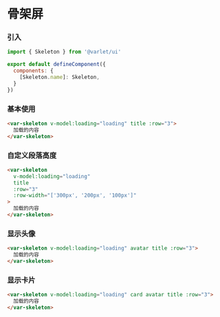 # 骨架屏

### 引入

```js
import { Skeleton } from '@varlet/ui'

export default defineComponent({
  components: { 
    [Skeleton.name]: Skeleton,
  }
})
```

### 基本使用

```html
<var-skeleton v-model:loading="loading" title :row="3">
  加载的内容
</var-skeleton>
```

### 自定义段落高度

```html
<var-skeleton
  v-model:loading="loading"
  title
  :row="3"
  :row-width="['300px', '200px', '100px']"
>
  加载的内容
</var-skeleton>
```

### 显示头像

```html
<var-skeleton v-model:loading="loading" avatar title :row="3">
  加载的内容
</var-skeleton>
```

### 显示卡片

```html
<var-skeleton v-model:loading="loading" card avatar title :row="3">
  加载的内容
</var-skeleton>
```
